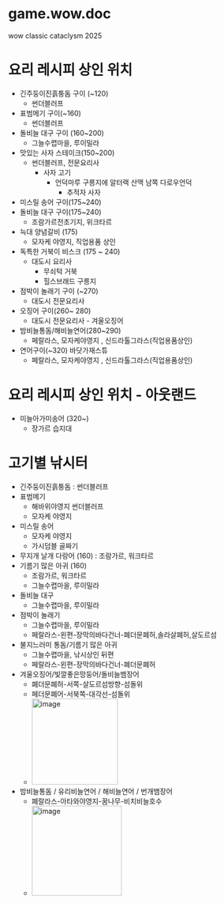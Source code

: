 # game.wow.doc
wow classic cataclysm 2025


# 요리 레시피 상인 위치
+ 긴주둥이진흙퉁돔 구이 (~120)
  + 썬더블러프
+ 표범메기 구이(~160) 
  + 썬더블러프
+ 돌비늘 대구 구이 (160~200)
  + 그늘수렵마을, 루이밀라
+ 맛있는 사자 스테이크(150~200)
  + 썬더블러프, 전문요리사
    + 사자 고기
      + 언덕마루 구릉지에 알터랙 산맥 남쪽 다로우언덕
        +  추적자 사자
+ 미스릴 송어 구이(175~240)
+ 돌비늘 대구 구이(175~240)
  + 조람가르전초기지, 위크타르
+ 늑대 양념갈비 (175)
  + 모자케 야영지, 직업용품 상인
+ 독특한 거북이 비스크 (175 ~ 240)
  + 대도시 요리사
    + 무쇠턱 거북
     + 힐스브래드 구릉지
+ 점박이 놀래기 구이 (~270)
  + 대도시 전문요리사
+ 오징어 구이(260~ 280)
  + 대도시 전문요리사 - 겨울오징어
+ 밤비늘통돔/해비늘연어(280~290)
  + 페랄라스, 모자케야영지 , 신드라톨그라스(직업용품상인)
+ 연어구이(~320) 바닷가재스튜
  + 페랄라스, 모자케야영지 , 신드라톨그라스(직업용품상인)
 

# 요리 레시피 상인 위치 - 아웃랜드
+ 미늘아가미송어 (320~)
  + 장가르 습지대



# 고기별 낚시터
+ 긴주둥이진흙퉁돔 : 썬더블러프 
+ 표범메기
  + 해바위야영지 썬더블러프
  + 모자케 야영지
+ 미스릴 송어
  + 모자케 야영지
  + 가시덤블 골짜기
+ 무지개 날개 다랑어 (160) : 조람가르, 워크타르
+ 기름기 많은 아귀 (160)
  + 조람가르, 워크타르
  + 그늘수렵마을, 루이밀라
+ 돌비늘 대구 
  + 그늘수렵마을, 루이밀라
+ 점박이 놀래기
  + 그늘수렵마을, 루이밀라
  + 페랄라스-왼편-장막의바다건너-폐더문폐허,솔라살폐허,살도르섬
+ 불지느러미 통돔/기름기 많은 아귀
  + 그늘수렵마을, 낚시상인 뒤편
  + 페랄라스-왼편-장막의바다건너-폐더문폐허
+ 겨울오징어/빛깔좋은망둥어/돌비늘뱀장어
  + 폐더문폐허-서쪽-살도르섬방향-섬돌위
  + 페더문폐어-서북쪽-대각선-섬돌위
  + <img width="174" alt="image" src="https://github.com/user-attachments/assets/824e5c93-0323-47ff-8335-08faa45bfbd7" />
+ 밤비늘통돔 / 유리비늘연어 / 해비늘연어 / 번개뱀장어
  + 폐랄라스-아타와야영지-꿈나무-비치비늘호수
  + <img width="182" alt="image" src="https://github.com/user-attachments/assets/ce8cd4ea-1f39-4544-b968-319962183ae4" />
  


   
 
